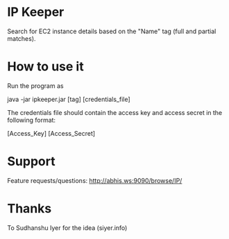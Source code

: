 IP Keeper
========

Search for EC2 instance details based on the "Name" tag (full and partial matches).


How to use it
=============

Run the program as 

java -jar ipkeeper.jar [tag] [credentials_file]

The credentials file should contain the access key and access secret in the following format:

[Access_Key]
[Access_Secret]


Support
=======
Feature requests/questions: http://abhis.ws:9090/browse/IP/


Thanks
======
To Sudhanshu Iyer for the idea (siyer.info)
